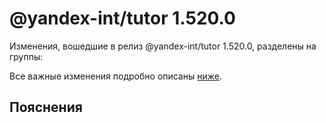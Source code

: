 # @yandex-int/tutor 1.520.0

<!-- ЧЕЛОВЕЧЕСКОЕ ВСТУПЛЕНИЕ -->

Изменения, вошедшие в релиз @yandex-int/tutor 1.520.0, разделены на группы:

Все важные изменения подробно описаны [ниже](#Пояснения).

## Пояснения

